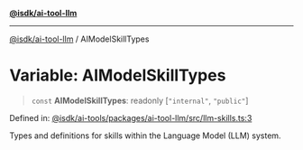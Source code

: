 [**@isdk/ai-tool-llm**](../README.md)

***

[@isdk/ai-tool-llm](../globals.md) / AIModelSkillTypes

# Variable: AIModelSkillTypes

> `const` **AIModelSkillTypes**: readonly \[`"internal"`, `"public"`\]

Defined in: [@isdk/ai-tools/packages/ai-tool-llm/src/llm-skills.ts:3](https://github.com/isdk/ai-tool-llm.js/blob/0117bca14260d3af76fa17e1e8bf1508a2762ab9/src/llm-skills.ts#L3)

Types and definitions for skills within the Language Model (LLM) system.
